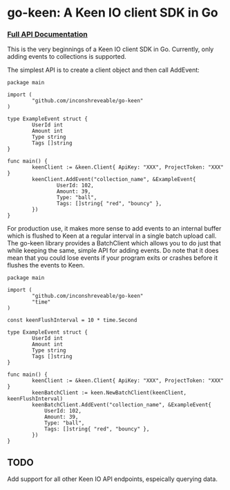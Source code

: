 # go-keen: A Keen IO client SDK in Go

### [Full API Documentation](https://godoc.org/github.com/inconshreveable/go-keen)

This is the very beginnings of a Keen IO client SDK in Go. Currently, only adding events to collections is supported.

The simplest API is to create a client object and then call AddEvent:

    package main

    import (
            "github.com/inconshreveable/go-keen"
    )

    type ExampleEvent struct {
            UserId int
            Amount int
            Type string
            Tags []string
    }

    func main() {
            keenClient := &keen.Client{ ApiKey: "XXX", ProjectToken: "XXX" }
            keenClient.AddEvent("collection_name", &ExampleEvent{
                    UserId: 102,
                    Amount: 39,
                    Type: "ball",
                    Tags: []string{ "red", "bouncy" },
            })
    }


For production use, it makes more sense to add events to an internal buffer which is
flushed to Keen at a regular interval in a single batch upload call. The go-keen library provides
a BatchClient which allows you to do just that while keeping the same, simple API for adding
events. Do note that it does mean that you could lose events if your program exits or crashes before it
flushes the events to Keen.

    package main

    import (
            "github.com/inconshreveable/go-keen"
            "time"
    )

    const keenFlushInterval = 10 * time.Second

    type ExampleEvent struct {
            UserId int
            Amount int
            Type string
            Tags []string
    }

    func main() {
            keenClient := &keen.Client{ ApiKey: "XXX", ProjectToken: "XXX" }
            keenBatchClient := keen.NewBatchClient(keenClient, keenFlushInterval)
            keenBatchClient.AddEvent("collection_name", &ExampleEvent{
                UserId: 102,
                Amount: 39,
                Type: "ball",
                Tags: []string{ "red", "bouncy" },
            })
    }


## TODO
Add support for all other Keen IO API endpoints, espeically querying data.
